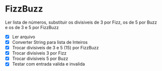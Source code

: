 # FizzBuzz


Ler lista de números, substituir os divisiveis de 3 por Fizz, os de 5 por Buzz e os de 3 e 5 por FizzBuzz

 - [x] Ler arquivo
 - [x] Converter String para lista de Inteiros
 - [x] Trocar divisiveis de 3 e 5 (15) por FizzBuzz
 - [x] Trocar divisiveis 3 por Fizz
 - [x] Trocar divisiveis 5 por Buzz
 - [x] Testar com entrada valida e invalida
